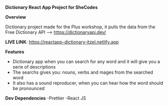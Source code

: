 **Dictionary React App Project for SheCodes**


**Overview**


Dictionary project made for the Plus workshop, it pulls the data from the Free Dictionary API --> https://dictionaryapi.dev/

**LIVE LINK**: https://reactapp-dictionary-itzel.netlify.app


**Features**

- Dictionary app when you can search for any word and it will give you a serie of descriptions
- The searchs gives you: nouns, verbs and mages from the searched word
- It also has a sound reproducer, when you can hear how the word should be pronounced

**Dev Dependencies** 
-Prettier
-React JS

